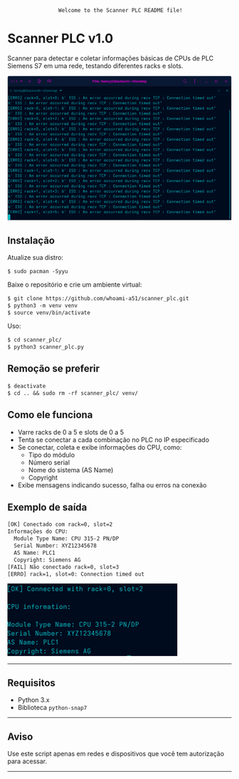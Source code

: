					Welcome to the Scanner PLC README file!    

Scanner PLC v1.0
=============

Scanner para detectar e coletar informações básicas de CPUs de PLC Siemens S7 em uma rede, testando diferentes racks e slots.

![descrição](/scanner_plc.png)  

Instalação
-----------

Atualize sua distro:
 
    $ sudo pacman -Syyu

Baixe o repositório e crie um ambiente virtual:

    $ git clone https://github.com/whoami-a51/scanner_plc.git
    $ python3 -m venv venv
    $ source venv/bin/activate
  
Uso:

    $ cd scanner_plc/
    $ python3 scanner_plc.py

Remoção se preferir
--------------

    $ deactivate
    $ cd .. && sudo rm -rf scanner_plc/ venv/


Como ele funciona
-----------

- Varre racks de 0 a 5 e slots de 0 a 5
- Tenta se conectar a cada combinação no PLC no IP especificado
- Se conectar, coleta e exibe informações do CPU, como:
  - Tipo do módulo
  - Número serial
  - Nome do sistema (AS Name)
  - Copyright
- Exibe mensagens indicando sucesso, falha ou erros na conexão

## Exemplo de saída

```
[OK] Conectado com rack=0, slot=2
Informações do CPU:
  Module Type Name: CPU 315-2 PN/DP
  Serial Number: XYZ12345678
  AS Name: PLC1
  Copyright: Siemens AG
[FAIL] Não conectado rack=0, slot=3
[ERRO] rack=1, slot=0: Connection timed out
```
![descrição](plc.png)  

---

## Requisitos

- Python 3.x
- Biblioteca `python-snap7`


---

## Aviso

Use este script apenas em redes e dispositivos que você tem autorização para acessar.

---
